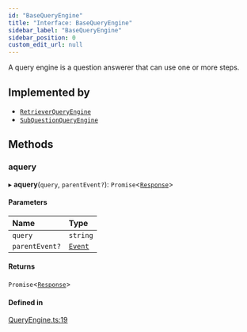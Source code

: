 ```yaml
---
id: "BaseQueryEngine"
title: "Interface: BaseQueryEngine"
sidebar_label: "BaseQueryEngine"
sidebar_position: 0
custom_edit_url: null
---
```


A query engine is a question answerer that can use one or more steps.

## Implemented by

- [`RetrieverQueryEngine`](../classes/RetrieverQueryEngine.md)
- [`SubQuestionQueryEngine`](../classes/SubQuestionQueryEngine.md)

## Methods

### aquery

▸ **aquery**(`query`, `parentEvent?`): `Promise`<[`Response`](../classes/Response.md)\>

#### Parameters

| Name | Type |
| :------ | :------ |
| `query` | `string` |
| `parentEvent?` | [`Event`](Event.md) |

#### Returns

`Promise`<[`Response`](../classes/Response.md)\>

#### Defined in

[QueryEngine.ts:19](https://github.com/run-llama/LlamaIndexTS/blob/f1d609d/packages/core/src/QueryEngine.ts#L19)
